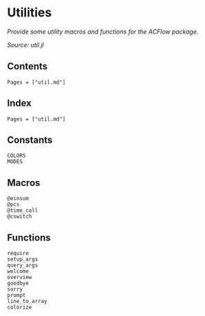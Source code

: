 # Utilities

*Provide some utility macros and functions for the ACFlow package.*

*Source: util.jl*

## Contents

```@contents
Pages = ["util.md"]
```

## Index

```@index
Pages = ["util.md"]
```

## Constants

```@docs
COLORS
MODES
```

## Macros

```@docs
@einsum
@pcs
@time_call
@cswitch
```

## Functions

```@docs
require
setup_args
query_args
welcome
overview
goodbye
sorry
prompt
line_to_array
colorize
```
